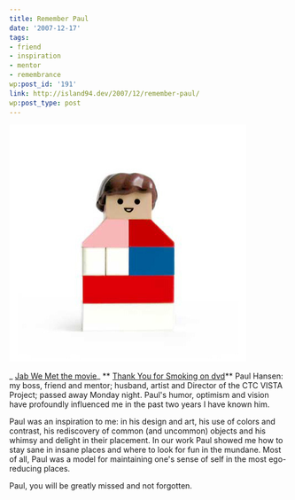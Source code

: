 ```yaml
---
title: Remember Paul
date: '2007-12-17'
tags:
- friend
- inspiration
- mentor
- remembrance
wp:post_id: '191'
link: http://island94.dev/2007/12/remember-paul/
wp:post_type: post
---
```


![Color Lego Guy](2007-12-17-Remember-Paul/lego2web.jpg)

  _ [Jab We Met the movie](http://www.websita.com/?jab_we_met)_ ** [Thank You for Smoking on dvd](http://www.iucn-tftsg.org/?thank_you_for_smoking)** Paul Hansen: my boss, friend and mentor; husband, artist and Director of the CTC VISTA Project; passed away Monday night. Paul's humor, optimism and vision have profoundly influenced me in the past two years I have known him.

Paul was an inspiration to me: in his design and art, his use of colors and contrast, his rediscovery of common (and uncommon) objects and his whimsy and delight in their placement. In our work Paul showed me how to stay sane in insane places and where to look for fun in the mundane. Most of all, Paul was a model for maintaining one's sense of self in the most ego-reducing places.

Paul, you will be greatly missed and not forgotten.